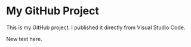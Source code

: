 # My GitHub Project

This is my GitHub project. I published it directly from Visual Studio Code.

New text here.